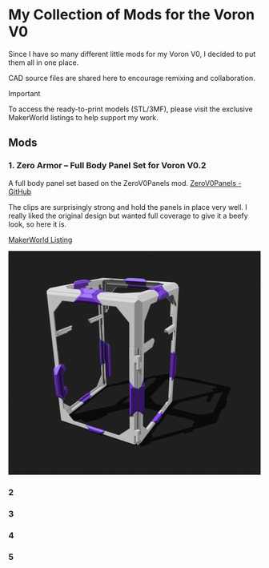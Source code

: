 # My Collection of Mods for the Voron V0

Since I have so many different little mods for my Voron V0, I decided to put them all in one place.

CAD source files are shared here to encourage remixing and collaboration.

> [!IMPORTANT]
> To access the ready-to-print models (STL/3MF), please visit the exclusive MakerWorld listings to help support my work.

## Mods

### 1. Zero Armor – Full Body Panel Set for Voron V0.2

A full body panel set based on the ZeroV0Panels mod. [ZeroV0Panels - GitHub](https://github.com/MakerMylo/ZeroV0Panels/)

The clips are surprisingly strong and hold the panels in place very well. I really liked the original design but wanted full coverage to give it a beefy look, so here it is.

[MakerWorld Listing](https://www.makerworld.com)

![Media/zeroarmor.png](Media/zeroarmor.png)

### 2

### 3

### 4

### 5
